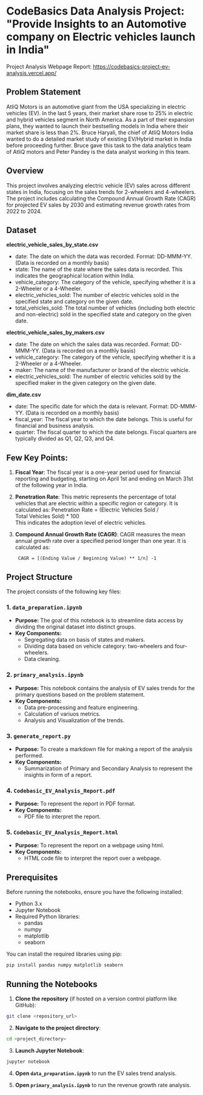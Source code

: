 # CodeBasics Data Analysis Project: "Provide Insights to an Automotive company on Electric vehicles launch in India"

Project Analysis Webpage Report: https://codebasics-project-ev-analysis.vercel.app/

## Problem Statement

AtliQ Motors is an automotive giant from the USA specializing in electric vehicles (EV). In the last 5 years, their market share rose to 25% in electric and hybrid vehicles segment in North America. As a part of their expansion plans, they wanted to launch their bestselling models in India where their market share is less than 2%. Bruce Haryali, the chief of AtliQ Motors India wanted to do a detailed market study of existing EV/Hybrid market in India before proceeding further. Bruce gave this task to the data analytics team of AtliQ motors and Peter Pandey is the data analyst working in this team.

## Overview

This project involves analyzing electric vehicle (EV) sales across different states in India, focusing on the sales trends for 2-wheelers and 4-wheelers. The project includes calculating the Compound Annual Growth Rate (CAGR) for projected EV sales by 2030 and estimating revenue growth rates from 2022 to 2024.

## Dataset

**electric_vehicle_sales_by_state.csv**

- date: The date on which the data was recorded. Format: DD-MMM-YY. (Data is recorded on a monthly basis)
- state: The name of the state where the sales data is recorded. This indicates the geographical location within India.
- vehicle_category: The category of the vehicle, specifying whether it is a 2-Wheeler or a 4-Wheeler.
- electric_vehicles_sold: The number of electric vehicles sold in the specified state and category on the given date.
- total_vehicles_sold: The total number of vehicles (including both electric and non-electric) sold in the specified state and category on the given date.


**electric_vehicle_sales_by_makers.csv**

- date: The date on which the sales data was recorded. Format: DD-MMM-YY. (Data is recorded on a monthly basis)
- vehicle_category: The category of the vehicle, specifying whether it is a 2-Wheeler or a 4-Wheeler.
- maker: The name of the manufacturer or brand of the electric vehicle.
- electric_vehicles_sold: The number of electric vehicles sold by the specified maker in the given category on the given date.

**dim_date.csv**

- date: The specific date for which the data is relevant. Format: DD-MMM-YY. (Data is recorded on a monthly basis)
- fiscal_year: The fiscal year to which the date belongs. This is useful for financial and business analysis.
- quarter: The fiscal quarter to which the date belongs. Fiscal quarters are typically divided as Q1, Q2, Q3, and Q4.

## Few Key Points:

1. **Fiscal Year**: The fiscal year is a one-year period used for financial reporting and budgeting, starting on April 1st and ending on March 31st of the following year in India.

2. **Penetration Rate**: This metric represents the percentage of total vehicles that are electric within a specific region or category. It is calculated as:
		Penetration Rate =  (Electric Vehicles Sold / Total Vehicles Sold) * 100  
   This indicates the adoption level of electric vehicles.

3. **Compound Annual Growth Rate (CAGR)**: CAGR measures the mean annual growth rate over a specified period longer than one year. It is calculated as:
		
        CAGR = [(Ending Value / Beginning Value) ** 1/n] -1

## Project Structure

The project consists of the following key files:

### 1. `data_preparation.ipynb`
- **Purpose:** The goal of this notebook is to streamline data access by dividing the original dataset into distinct groups.
- **Key Components:**
  - Segregating data on basis of states and makers.
  - Dividing data based on vehicle category: two-wheelers and four-wheelers.
  - Data cleaning.

### 2. `primary_analysis.ipynb`
- **Purpose:** This notebook contains the analysis of EV sales trends for the primary questions based on the problem statement.
- **Key Components:**
  - Data pre-processing and feature engineering.
  - Calculation of variuos metrics.
  - Analysis and Visualization of the trends.

### 3. `generate_report.py`
- **Purpose:** To create a markdown file for making a report of the analysis performed.
- **Key Components:**
  - Summarization of Primary and Secondary Analysis to represent the insights in form of a report.

### 4. `Codebasic_EV_Analysis_Report.pdf`
- **Purpose:** To represent the report in PDF format.
- **Key Components:**
  - PDF file to interpret the report.

### 5. `Codebasic_EV_Analysis_Report.html`
- **Purpose:** To represent the report on a webpage using html.
- **Key Components:**
  - HTML code file to interpret the report over a webpage.

## Prerequisites

Before running the notebooks, ensure you have the following installed:

- Python 3.x
- Jupyter Notebook
- Required Python libraries:
  - pandas
  - numpy
  - matplotlib
  - seaborn

You can install the required libraries using pip:

```sh
pip install pandas numpy matplotlib seaborn
```

## Running the Notebooks

1. **Clone the repository** (if hosted on a version control platform like GitHub):

```sh
git clone <repository_url>
```

2. **Navigate to the project directory**:

```sh
cd <project_directory>
```

3. **Launch Jupyter Notebook**:

```sh
jupyter notebook
```

4. **Open `data_preparation.ipynb`** to run the EV sales trend analysis.

5. **Open `primary_analysis.ipynb`** to run the revenue growth rate analysis.